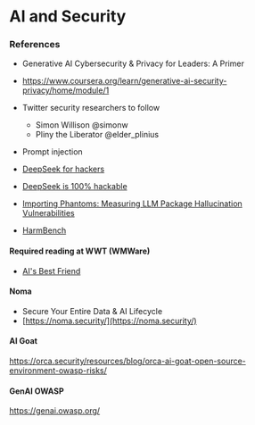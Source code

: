 # AI and Security

### References

* Generative AI Cybersecurity & Privacy for Leaders: A Primer
* https://www.coursera.org/learn/generative-ai-security-privacy/home/module/1

* Twitter security researchers to follow
    * Simon Willison @simonw
    * Pliny the Liberator @elder_plinius

* Prompt injection

* [DeepSeek for hackers](https://news.risky.biz/deepseek-is-a-win-for-chinese-hackers/)
* [DeepSeek is 100% hackable](https://blogs.cisco.com/security/evaluating-security-risk-in-deepseek-and-other-frontier-reasoning-models)
* [Importing Phantoms: Measuring LLM Package Hallucination Vulnerabilities](https://arxiv.org/abs/2501.19012)
* [HarmBench](https://www.harmbench.org/)

#### Required reading at WWT (WMWare)

* [AI's Best Friend ](https://www.amazon.com/Best-Friend-Robert-RSnake-Hansen/dp/B0CWKY91WM/)

#### Noma

* Secure Your Entire Data & AI Lifecycle
* [https://noma.security/](https://noma.security/)

#### AI Goat
https://orca.security/resources/blog/orca-ai-goat-open-source-environment-owasp-risks/

#### GenAI OWASP
https://genai.owasp.org/


